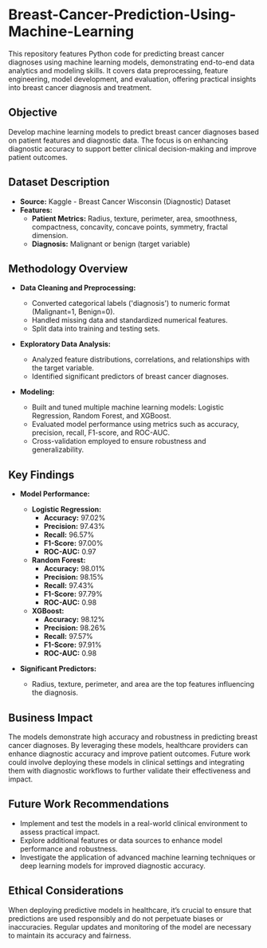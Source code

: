 # Breast-Cancer-Prediction-Using-Machine-Learning

This repository features Python code for predicting breast cancer diagnoses using machine learning models, demonstrating end-to-end data analytics and modeling skills. It covers data preprocessing, feature engineering, model development, and evaluation, offering practical insights into breast cancer diagnosis and treatment.

## Objective

Develop machine learning models to predict breast cancer diagnoses based on patient features and diagnostic data. The focus is on enhancing diagnostic accuracy to support better clinical decision-making and improve patient outcomes.

## Dataset Description

- **Source:** Kaggle - Breast Cancer Wisconsin (Diagnostic) Dataset
- **Features:**
  - **Patient Metrics:** Radius, texture, perimeter, area, smoothness, compactness, concavity, concave points, symmetry, fractal dimension.
  - **Diagnosis:** Malignant or benign (target variable)

## Methodology Overview

- **Data Cleaning and Preprocessing:**
  - Converted categorical labels ('diagnosis') to numeric format (Malignant=1, Benign=0).
  - Handled missing data and standardized numerical features.
  - Split data into training and testing sets.

- **Exploratory Data Analysis:**
  - Analyzed feature distributions, correlations, and relationships with the target variable.
  - Identified significant predictors of breast cancer diagnoses.

- **Modeling:**
  - Built and tuned multiple machine learning models: Logistic Regression, Random Forest, and XGBoost.
  - Evaluated model performance using metrics such as accuracy, precision, recall, F1-score, and ROC-AUC.
  - Cross-validation employed to ensure robustness and generalizability.

## Key Findings

- **Model Performance:**
  - **Logistic Regression:**
    - **Accuracy:** 97.02%
    - **Precision:** 97.43%
    - **Recall:** 96.57%
    - **F1-Score:** 97.00%
    - **ROC-AUC:** 0.97
  - **Random Forest:**
    - **Accuracy:** 98.01%
    - **Precision:** 98.15%
    - **Recall:** 97.43%
    - **F1-Score:** 97.79%
    - **ROC-AUC:** 0.98
  - **XGBoost:**
    - **Accuracy:** 98.12%
    - **Precision:** 98.26%
    - **Recall:** 97.57%
    - **F1-Score:** 97.91%
    - **ROC-AUC:** 0.98

- **Significant Predictors:** 
  - Radius, texture, perimeter, and area are the top features influencing the diagnosis.

## Business Impact

The models demonstrate high accuracy and robustness in predicting breast cancer diagnoses. By leveraging these models, healthcare providers can enhance diagnostic accuracy and improve patient outcomes. Future work could involve deploying these models in clinical settings and integrating them with diagnostic workflows to further validate their effectiveness and impact.

## Future Work Recommendations

- Implement and test the models in a real-world clinical environment to assess practical impact.
- Explore additional features or data sources to enhance model performance and robustness.
- Investigate the application of advanced machine learning techniques or deep learning models for improved diagnostic accuracy.

## Ethical Considerations

When deploying predictive models in healthcare, it’s crucial to ensure that predictions are used responsibly and do not perpetuate biases or inaccuracies. Regular updates and monitoring of the model are necessary to maintain its accuracy and fairness.
